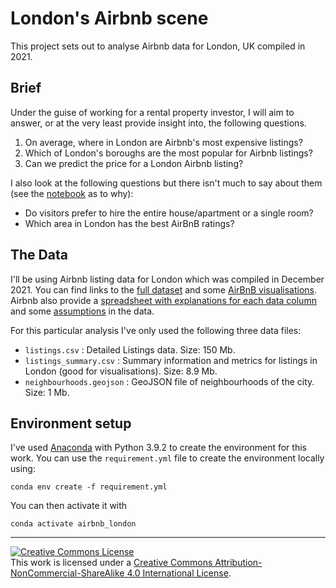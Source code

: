 # London's Airbnb scene

This project sets out to analyse Airbnb data for London, UK compiled in 2021.

## Brief
Under the guise of working for a rental property investor, I will aim to answer, or at the very least provide insight into, the following questions.

1. On average, where in London are Airbnb's most expensive listings?
2. Which of London's boroughs are the most popular for Airbnb listings?
3. Can we predict the price for a London Airbnb listing?

I also look at the following questions but there isn't much to say about them (see the [notebook](airbnb.ipynb) as to why):
- Do visitors prefer to hire the entire house/apartment or a single room?
- Which area in London has the best AirBnB ratings?

## The Data

I'll be using Airbnb listing data for London which was compiled in December 2021. You can find links to the [full dataset](http://insideairbnb.com/get-the-data/) and some [AirBnB visualisations](http://insideairbnb.com/london/). Airbnb also provide a [spreadsheet with explanations for each data column](https://docs.google.com/spreadsheets/d/1iWCNJcSutYqpULSQHlNyGInUvHg2BoUGoNRIGa6Szc4/edit#gid=982310896) and some [assumptions](http://insideairbnb.com/data-assumptions/) in the data.

For this particular analysis I've only used the following three data files:

* `listings.csv` : Detailed Listings data. Size: 150 Mb.
* `listings_summary.csv` : Summary information and metrics for listings in London (good for visualisations). Size: 8.9 Mb.
* `neighbourhoods.geojson` : GeoJSON file of neighbourhoods of the city. Size: 1 Mb.


## Environment setup

I've used [Anaconda](https://www.anaconda.com/) with Python 3.9.2 to create the environment for this work. You can use the `requirement.yml` file to create the environment locally using:

```
conda env create -f requirement.yml
```

You can then activate it with

```
conda activate airbnb_london
```

---

<a rel="license" href="http://creativecommons.org/licenses/by-nc-sa/4.0/"><img alt="Creative Commons License" style="border-width:0" src="https://i.creativecommons.org/l/by-nc-sa/4.0/80x15.png" /></a><br />This work is licensed under a <a rel="license" href="http://creativecommons.org/licenses/by-nc-sa/4.0/">Creative Commons Attribution-NonCommercial-ShareAlike 4.0 International License</a>.